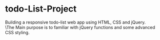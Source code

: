 # todo-List-Project
Building a responsive todo-list web app using HTML, CSS and jQuery.\
\The Main purpose is to familiar with jQuery functions and some advanced CSS styling.

